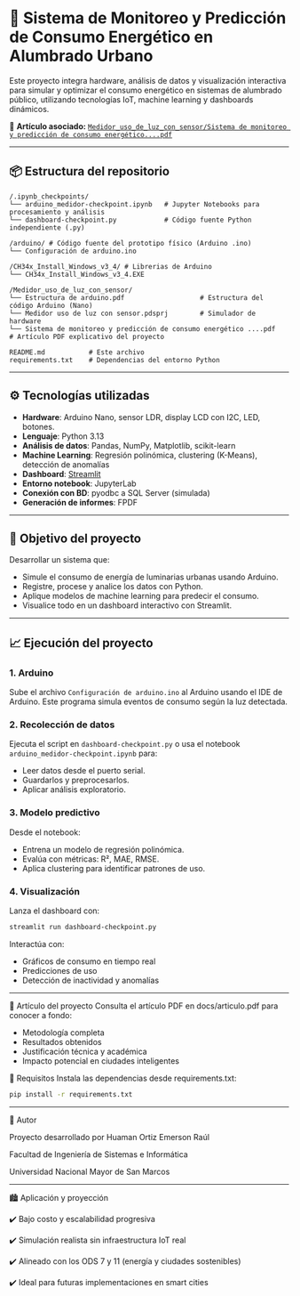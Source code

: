 # 🌃 Sistema de Monitoreo y Predicción de Consumo Energético en Alumbrado Urbano

Este proyecto integra hardware, análisis de datos y visualización interactiva para simular y optimizar el consumo energético en sistemas de alumbrado público, utilizando tecnologías IoT, machine learning y dashboards dinámicos.

📄 **Artículo asociado:** [`Medidor_uso_de_luz_con_sensor/Sistema de monitoreo y predicción de consumo energético....pdf`](Medidor_uso_de_luz_con_sensor/Sistema_de_monitoreo_y_predicción_de_consumo_energ-tico_en_alumbrado_urbano_con_tecnologías_IoT_y_visualización_Interactiva.pdf)

---

## 📦 Estructura del repositorio
```text
/.ipynb_checkpoints/ 
└── arduino_medidor-checkpoint.ipynb   # Jupyter Notebooks para procesamiento y análisis
└── dashboard-checkpoint.py            # Código fuente Python independiente (.py)

/arduino/ # Código fuente del prototipo físico (Arduino .ino)
└── Configuración de arduino.ino

/CH34x_Install_Windows_v3_4/ # Librerias de Arduino
└── CH34x_Install_Windows_v3_4.EXE

/Medidor_uso_de_luz_con_sensor/ 
└── Estructura de arduino.pdf                   # Estructura del código Arduino (Nano)
└── Medidor uso de luz con sensor.pdsprj        # Simulador de hardware
└── Sistema de monitoreo y predicción de consumo energético ....pdf    # Artículo PDF explicativo del proyecto

README.md           # Este archivo
requirements.txt    # Dependencias del entorno Python
```
---

## ⚙️ Tecnologías utilizadas

- **Hardware**: Arduino Nano, sensor LDR, display LCD con I2C, LED, botones.
- **Lenguaje**: Python 3.13
- **Análisis de datos**: Pandas, NumPy, Matplotlib, scikit-learn
- **Machine Learning**: Regresión polinómica, clustering (K-Means), detección de anomalías
- **Dashboard**: [Streamlit](https://streamlit.io/)
- **Entorno notebook**: JupyterLab
- **Conexión con BD**: pyodbc a SQL Server (simulada)
- **Generación de informes**: FPDF

---

## 🎯 Objetivo del proyecto

Desarrollar un sistema que:

- Simule el consumo de energía de luminarias urbanas usando Arduino.
- Registre, procese y analice los datos con Python.
- Aplique modelos de machine learning para predecir el consumo.
- Visualice todo en un dashboard interactivo con Streamlit.

---

## 📈 Ejecución del proyecto

### 1. Arduino

Sube el archivo `Configuración de arduino.ino` al Arduino usando el IDE de Arduino. Este programa simula eventos de consumo según la luz detectada.

### 2. Recolección de datos

Ejecuta el script en `dashboard-checkpoint.py` o usa el notebook `arduino_medidor-checkpoint.ipynb` para:
- Leer datos desde el puerto serial.
- Guardarlos y preprocesarlos.
- Aplicar análisis exploratorio.

### 3. Modelo predictivo

Desde el notebook:
- Entrena un modelo de regresión polinómica.
- Evalúa con métricas: R², MAE, RMSE.
- Aplica clustering para identificar patrones de uso.

### 4. Visualización

Lanza el dashboard con:

```bash
streamlit run dashboard-checkpoint.py
```
Interactúa con:
* Gráficos de consumo en tiempo real
* Predicciones de uso
* Detección de inactividad y anomalías

---

📄 Artículo del proyecto
Consulta el artículo PDF en docs/articulo.pdf para conocer a fondo:

* Metodología completa
* Resultados obtenidos
* Justificación técnica y académica
* Impacto potencial en ciudades inteligentes

🔧 Requisitos
Instala las dependencias desde requirements.txt:
```bash
pip install -r requirements.txt
```
---

🧠 Autor

Proyecto desarrollado por Huaman Ortiz Emerson Raúl

Facultad de Ingeniería de Sistemas e Informática

Universidad Nacional Mayor de San Marcos

---

🏙️ Aplicación y proyección

✔️ Bajo costo y escalabilidad progresiva

✔️ Simulación realista sin infraestructura IoT real

✔️ Alineado con los ODS 7 y 11 (energía y ciudades sostenibles)

✔️ Ideal para futuras implementaciones en smart cities
